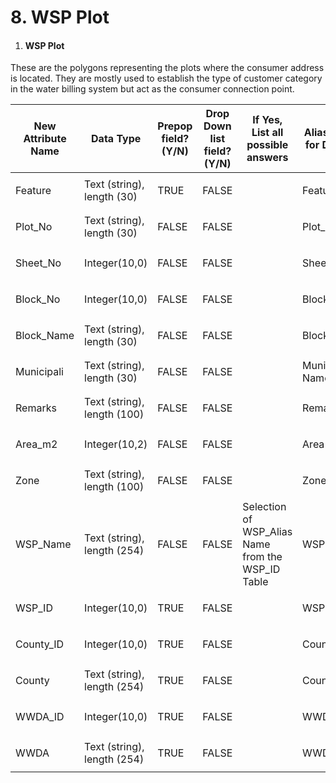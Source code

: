 # 8. WSP Plot

1. #### WSP Plot

These are the polygons representing the plots where the consumer address is located. They are mostly used to establish the type of customer category in the water billing system but act as the consumer connection point.

| New Attribute Name | Data Type                   | Prepop field? (Y/N) | Drop Down list field? (Y/N) | If Yes, List all possible answers                   | Alias Name for Display | Field for classification if any |
| ------------------ | --------------------------- | ------------------- | --------------------------- | --------------------------------------------------- | ---------------------- | ------------------------------- |
| Feature            | Text (string), length (30)  | TRUE                | FALSE                       | <p><br></p>                                         | Feature                | <p><br></p>                     |
| Plot\_No           | Text (string), length (30)  | FALSE               | FALSE                       | <p><br></p>                                         | Plot\_No               | <p><br></p>                     |
| Sheet\_No          | Integer(10,0)               | FALSE               | FALSE                       | <p><br></p>                                         | Sheet\_No              | <p><br></p>                     |
| Block\_No          | Integer(10,0)               | FALSE               | FALSE                       | <p><br></p>                                         | Block\_No              | <p><br></p>                     |
| Block\_Name        | Text (string), length (30)  | FALSE               | FALSE                       | <p><br></p>                                         | Block\_Name            | <p><br></p>                     |
| Municipali         | Text (string), length (30)  | FALSE               | FALSE                       | <p><br></p>                                         | Municipality Name      | <p><br></p>                     |
| Remarks            | Text (string), length (100) | FALSE               | FALSE                       | <p><br></p>                                         | Remarks                | <p><br></p>                     |
| Area\_m2           | Integer(10,2)               | FALSE               | FALSE                       | <p><br></p>                                         | Area                   | <p><br></p>                     |
| Zone               | Text (string), length (100) | FALSE               | FALSE                       | <p><br></p>                                         | Zone                   | <p><br></p>                     |
| WSP\_Name          | Text (string), length (254) | FALSE               | FALSE                       | Selection of WSP\_Alias Name from the WSP\_ID Table | WSP Name               | <p><br></p>                     |
| WSP\_ID            | Integer(10,0)               | TRUE                | FALSE                       | <p><br></p>                                         | WSP ID                 | <p><br></p>                     |
| County\_ID         | Integer(10,0)               | TRUE                | FALSE                       | <p><br></p>                                         | County ID              | <p><br></p>                     |
| County             | Text (string), length (254) | TRUE                | FALSE                       | <p><br></p>                                         | County                 | <p><br></p>                     |
| WWDA\_ID           | Integer(10,0)               | TRUE                | FALSE                       | <p><br></p>                                         | WWDA ID                | <p><br></p>                     |
| WWDA               | Text (string), length (254) | TRUE                | FALSE                       | <p><br></p>                                         | WWDA                   | <p><br></p>                     |
